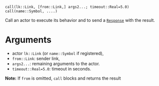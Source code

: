 ```
call(lk::Link, [from::Link,] args2...; timeout::Real=5.0)
call(name::Symbol, ....)
```

Call an actor to execute its behavior and to send a  [`Response`](@ref) with the result. 

# Arguments

  * actor `lk::Link` (or `name::Symbol` if registered),
  * `from::Link`: sender link,
  * `args2...`: remaining arguments to the actor.
  * `timeout::Real=5.0`: timeout in seconds.

**Note:** If `from` is omitted, `call` blocks and returns the result

